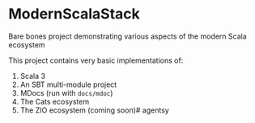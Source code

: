 # ModernScalaStack
Bare bones project demonstrating various aspects of the modern Scala ecosystem

This project contains very basic implementations of:
1. Scala 3
2. An SBT multi-module project
3. MDocs (run with `docs/mdoc`)
4. The Cats ecosystem
5. The ZIO ecosystem (coming soon)# agentsy
